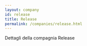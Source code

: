 ```yaml
---
layout: company
id: release
title: Release
permalink: /companies/release.html
---
```


Dettagli della compagnia Release
